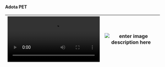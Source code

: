 #### Adota PET
|![enter image description here](https://user-images.githubusercontent.com/57817746/167154575-f0d968a2-2823-454a-8011-63171ad63a38.mov)|![enter image description here](https://user-images.githubusercontent.com/57817746/167154701-d546cbbb-d3e7-4e88-b798-49a800c5547b.png)|
|--|--|
